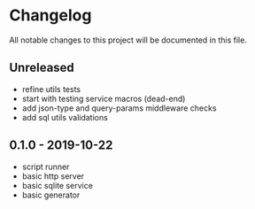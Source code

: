 # Changelog

All notable changes to this project will be documented in this file.

## Unreleased

- refine utils tests
- start with testing service macros (dead-end)
- add json-type and query-params middleware checks
- add sql utils validations

## 0.1.0 - 2019-10-22

- script runner
- basic http server
- basic sqlite service
- basic generator
